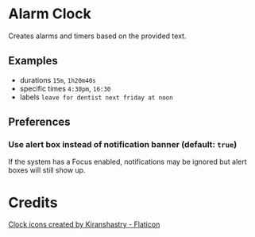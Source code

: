 # Alarm Clock

Creates alarms and timers based on the provided text.

## Examples

- durations `15m`, `1h20m40s`
- specific times `4:30pm`, `16:30`
- labels `leave for dentist next friday at noon`

## Preferences

### Use alert box instead of notification banner (default: `true`)

If the system has a Focus enabled, notifications may be ignored but alert boxes will still show up.

# Credits

<a href="https://www.flaticon.com/free-icons/clock" title="clock icons">Clock icons created by Kiranshastry - Flaticon</a>
